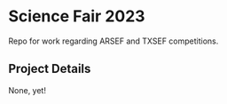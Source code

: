 # Science Fair 2023
Repo for work regarding ARSEF and TXSEF competitions.

## Project Details
None, yet!
